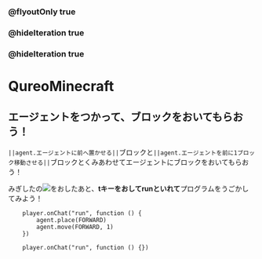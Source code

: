 ### @flyoutOnly true
### @hideIteration true
### @hideIteration true
# QureoMinecraft

## エージェントをつかって、ブロックをおいてもらおう！

``||agent.エージェントに前へ置かせる||``ブロックと``||agent.エージェントを前に1ブロック移動させる||``ブロックとくみあわせてエージェントにブロックをおいてもらおう！

みぎしたの![](https://raw.githubusercontent.com/camp-minecraft/TechkidsCampTutorial/master/images/playbutton.png)をおしたあと、**tキーをおしてrunといれて**プログラムをうごかしてみよう！

```ghost
    player.onChat("run", function () {
        agent.place(FORWARD)
        agent.move(FORWARD, 1)
    })
```

```template
    player.onChat("run", function () {})
```